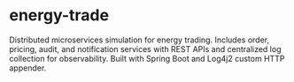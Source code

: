 # energy-trade
Distributed microservices simulation for energy trading. Includes order, pricing, audit, and notification services with REST APIs and centralized log collection for observability. Built with Spring Boot and Log4j2 custom HTTP appender.
